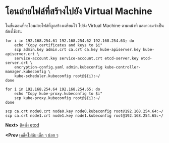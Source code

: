 # โอนถ่ายไฟล์ที่สร้างไปยัง Virtual Machine
ในขั้นตอนที่จะโอนถ่ายไฟล์ที่ถูกสร้างเตรียมไว้ ไปยัง Virtual Machine ตามหน้าที่ และความจำเป็นต้องใช้งาน
```
for i in 192.168.254.61 192.168.254.62 192.168.254.63; do
    echo "Copy certificates and keys to $i" 
    scp admin.key admin.crt ca.crt ca.key kube-apiserver.key kube-apiserver.crt \
    service-account.key service-account.crt etcd-server.key etcd-server.crt \
    encryption-config.yaml admin.kubeconfig kube-controller-manager.kubeconfig \
    kube-scheduler.kubeconfig root@${i}:~/
done

for i in 192.168.254.64 192.168.254.65; do
    echo "Copy kube-proxy.kubeconfig to $i"
    scp kube-proxy.kubeconfig root@${i}:~/
done

scp ca.crt node0.crt node0.key node0.kubeconfig root@192.168.254.64:~/
scp ca.crt node1.crt node1.key node1.kubeconfig root@192.168.254.65:~/
```
**Next>** [ติดตั้ง etcd](07-install_etcd_cluster.md)

**<Prev** [เคล็ดไม่ลับ เล็ก ๆ น้อย ๆ](05-tip-n-trick.md)
